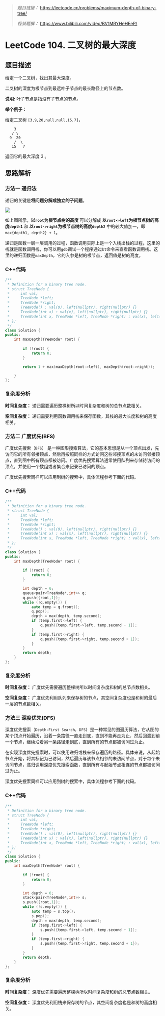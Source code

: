 > *题目链接：* https://leetcode.cn/problems/maximum-depth-of-binary-tree/
>
> *视频题解：* https://www.bilibili.com/video/BV1MRYHeHEeP/

# LeetCode 104. 二叉树的最大深度

## 题目描述

给定一个二叉树，找出其最大深度。

二叉树的深度为根节点到最远叶子节点的最长路径上的节点数。

**说明:** 叶子节点是指没有子节点的节点。

**举个例子：**

给定二叉树 `[3,9,20,null,null,15,7]`，

```
    3
   / \
  9  20
    /  \
   15   7
```
返回它的最大深度 3 。

## 思路解析

### 方法一 递归法

递归的关键是**将问题分解成独立的子问题**。

![](https://gitee.com/ldtech007/picture/raw/master/pic/lc-0104-01.png)

如上图所示，**以`root`为根节点树的高度** 可以分解成 **以`root->left`为根节点树的高度`depth1`** 和 **以`root->right`为根节点树的高度`depth2`** 中的较大值加一，即`max{depth1, depth2} + 1`。

递归是函数一层一层调用的过程，函数调用实际上是一个入栈出栈的过程，这里的栈就是函数调用栈，你可以用`gdb`调试一个程序通过`bt`命令来查看函数调用栈。这里的递归函数是`maxDepth`，它的入参是树的根节点，返回值是树的高度。

### C++代码

```cpp
/**
 * Definition for a binary tree node.
 * struct TreeNode {
 *     int val;
 *     TreeNode *left;
 *     TreeNode *right;
 *     TreeNode() : val(0), left(nullptr), right(nullptr) {}
 *     TreeNode(int x) : val(x), left(nullptr), right(nullptr) {}
 *     TreeNode(int x, TreeNode *left, TreeNode *right) : val(x), left(left), right(right) {}
 * };
 */
class Solution {
public:
    int maxDepth(TreeNode* root) {
        
        if (!root) {
            return 0;
        }

        return 1 + max(maxDepth(root->left), maxDepth(root->right)); 

    }
};
```

### 复杂度分析

**时间复杂度：** 递归需要遍历整棵树所以时间复杂度和树的总节点数相关。

**空间复杂度：** 递归需要利用函数调用栈来保存函数，其栈的最大长度和树的高度相关。

### 方法二 广度优先(BFS)

广度优先搜索（`BFS`） 是一种图形搜索算法，它的基本思想是从一个顶点出发，先访问它的所有邻接顶点，然后再按照同样的方式访问这些邻接顶点的未访问邻接顶点，直到图中所有顶点都被访问。广度优先搜索算法通常使用队列来存储待访问的顶点，并使用一个数组或者集合来记录已访问的顶点。

广度优先搜索同样可以应用到树的搜索中，具体流程参考下面的代码。

### C++代码

```cpp
/**
 * Definition for a binary tree node.
 * struct TreeNode {
 *     int val;
 *     TreeNode *left;
 *     TreeNode *right;
 *     TreeNode() : val(0), left(nullptr), right(nullptr) {}
 *     TreeNode(int x) : val(x), left(nullptr), right(nullptr) {}
 *     TreeNode(int x, TreeNode *left, TreeNode *right) : val(x), left(left), right(right) {}
 * };
 */
class Solution {
public:
    int maxDepth(TreeNode* root) {
        
        if (!root) {
            return 0;
        }

        int depth = 0;
        queue<pair<TreeNode*,int>> q;
        q.push({root,1});
        while (!q.empty()) {
            auto temp = q.front();
            q.pop();
            depth = max(depth, temp.second);
            if (temp.first->left) {
                q.push({temp.first->left, temp.second + 1});
            }
            if (temp.first->right) {
                q.push({temp.first->right, temp.second + 1});
            }
        } 
        return depth;
    }
};
```

### 复杂度分析

**时间复杂度：** 广度优先需要遍历整棵树所以时间复杂度和树的总节点数相关。

**空间复杂度：** 广度优先利用队列来保存树的节点，其空间复杂度也是和树的最后一层的节点数相关。

### 方法三 深度优先(DFS)

深度优先搜索（`Depth-First Search`，`DFS`）是一种常见的图遍历算法，它从图的某个顶点开始遍历，沿着一条路径一直走到底，直到不能再走为止，然后回溯到前一个节点，继续沿着另一条路径走到底，直到所有的节点都被访问过为止。

在实现深度优先搜索时，可以使用递归或栈来保存遍历的路径。具体来说，从起始节点开始，将其标记为已访问，然后遍历与该节点相邻的未访问节点，对于每个未访问节点，递归调用深度优先搜索函数，直到所有与起始节点相连的节点都被访问过为止。

深度优先搜索同样可以应用到树的搜索中，具体流程参考下面的代码。

### C++代码

```cpp
/**
 * Definition for a binary tree node.
 * struct TreeNode {
 *     int val;
 *     TreeNode *left;
 *     TreeNode *right;
 *     TreeNode() : val(0), left(nullptr), right(nullptr) {}
 *     TreeNode(int x) : val(x), left(nullptr), right(nullptr) {}
 *     TreeNode(int x, TreeNode *left, TreeNode *right) : val(x), left(left), right(right) {}
 * };
 */
class Solution {
public:
    int maxDepth(TreeNode* root) {
        
        if (!root) {
            return 0;
        }

        int depth = 0;
        stack<pair<TreeNode*,int>> s;
        s.push({root,1});
        while (!s.empty()) {
            auto temp = s.top();
            s.pop();
            depth = max(depth, temp.second);
            if (temp.first->left) {
                s.push({temp.first->left, temp.second + 1});
            }
            if (temp.first->right) {
                s.push({temp.first->right, temp.second + 1});
            }
        } 
        return depth;
    }
};
```
### 复杂度分析

**时间复杂度：** 深度优先需要遍历整棵树所以时间复杂度和树的总节点数相关。

**空间复杂度：** 深度优先利用栈来保存树的节点，其空间复杂度也是和树的高度相关。

